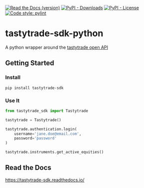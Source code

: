[![Read the Docs (version)](https://img.shields.io/readthedocs/tastytrade-sdk/latest)](https://tastytrade-sdk.readthedocs.io/)
[![PyPI - Downloads](https://img.shields.io/pypi/dm/tastytrade-sdk)](https://pypi.org/project/tastytrade-sdk/)
[![PyPI - License](https://img.shields.io/pypi/l/tastytrade-sdk)](LICENSE)
[![Code style: pylint](https://img.shields.io/badge/Pylint-10.00/10-green)](https://pypi.org/project/pylint/)

# tastytrade-sdk-python

A python wrapper around the [tastytrade open API](https://developer.tastytrade.com/)

## Getting Started

### Install
```shell
pip install tastytrade-sdk
```

### Use It
```python
from tastytrade_sdk import Tastytrade

tastytrade = Tastytrade()

tastytrade.authentication.login(
    username='jane.doe@email.com',
    password='password'
)

tastytrade.instruments.get_active_equities()
```


## Read the Docs
https://tastytrade-sdk.readthedocs.io/